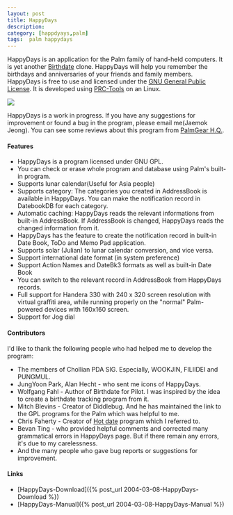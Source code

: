 ```yaml
---
layout: post
title: HappyDays
description: 
category: [happdyays,palm]
tags:  palm happydays
---
```


HappyDays is an application for the Palm family of hand-held computers. It is yet another [Birthdate](http://www.birthdate.com/) clone. HappyDays will help you remember the birthdays and anniversaries of your friends and family members. HappyDays is free to use and licensed under the [GNU General Public License](http://www.gnu.org/copyleft/gpl.html). It is developed using [PRC-Tools](http://sourceforge.net/projects/prc-tools/) on an Linux.

![](http://farm3.staticflickr.com/2680/13211658195_53d400c952_o.gif)

HappyDays is a work in progress. If you have any suggestions for improvement or found a bug in the program, please email me(Jaemok Jeong). You can see some reviews about this program from [PalmGear H.Q.](http://www.palmgear.com/software/showsoftware.cfm?prodID=6289). 

#### Features  

* HappyDays is a program licensed under GNU GPL. 
* You can check or erase whole program and database using Palm's built-in program. 
* Supports lunar calendar(Useful for Asia people) 
* Supports category: The categories you created in AddressBook is available in HappyDays. You can make the notification record in DatebookDB for each category. 
* Automatic caching: HappyDays reads the relevant informations from built-in AddressBook. If AddressBook is changed, HappyDays reads the changed information from it. 
* HappyDays has the feature to create the notification record in built-in Date Book, ToDo and Memo Pad application. 
* Supports solar (Julian) to lunar calendar conversion, and vice versa. 
* Support international date format (in system preference) 
* Support Action Names and DateBk3 formats as well as built-in Date Book 
* You can switch to the relevant record in AddressBook from HappyDays records. 
* Full support for Handera 330 with 240 x 320 screen resolution with virtual graffiti area, while running properly on the "normal" Palm-powered devices with 160x160 screen. 
* Support for Jog dial 

#### Contributors  

I'd like to thank the following people who had helped me to develop the program: 

* The members of Chollian PDA SIG. Especially, WOOKJIN, FILIIDEI and PUNGMUL. 
* JungYoon Park, Alan Hecht - who sent me icons of HappyDays. 
* Wolfgang Fahl - Author of Birthdate for Pilot. I was inspired by the idea to create a birthdate tracking program from it. 
* Mitch Blevins - Creator of Diddlebug. And he has maintained the link to the GPL programs for the Palm which was helpful to me. 
* Chris Faherty - Creator of [Hot date](http://www.america.com/~chrisf/web/pilot/pilot.html) program which I referred to. 
* Bevan Ting - who provided helpful comments and corrected many grammatical errors in HappyDays page. But if there remain any errors, it's due to my carelessness. 
* And the many people who gave bug reports or suggestions for improvement. 

#### Links

- [HappyDays-Download]({% post_url 2004-03-08-HappyDays-Download %})
- [HappyDays-Manual]({% post_url 2004-03-08-HappyDays-Manual %})

